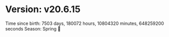 # Version: v20.6.15
Time since birth: 7503 days, 180072 hours, 10804320 minutes, 648259200 seconds
Season: Spring 🌸
